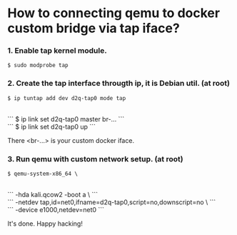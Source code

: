 # How to connecting qemu to docker custom bridge via tap iface?

### 1. Enable tap kernel module.
```
$ sudo modprobe tap
```

### 2. Create the tap interface througth ip, it is Debian util. (at root)
```
$ ip tuntap add dev d2q-tap0 mode tap
```
<br>
```
$ ip link set d2q-tap0 master br-...
```
<br>
```
$ ip link set d2q-tap0 up
```

There \<br-...\> is your custom docker iface.

### 3. Run qemu with custom network setup. (at root)
```
$ qemu-system-x86_64 \
```
<br>
```
    -hda kali.qcow2 -boot a \
```
<br>
```
    -netdev tap,id=net0,ifname=d2q-tap0,script=no,downscript=no \
```
<br>
```
    -device e1000,netdev=net0
```

It's done. Happy hacking!

